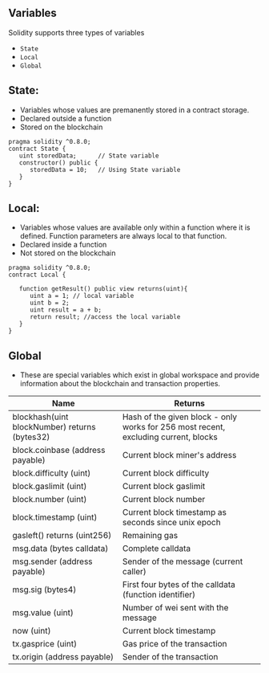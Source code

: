 ## Variables

Solidity supports three types of variables
- `State`
- `Local`
- `Global`

## State: 
- Variables whose values are premanently stored in a contract storage.
- Declared outside a function
- Stored on the blockchain

```solidity
pragma solidity ^0.8.0;
contract State {
   uint storedData;      // State variable
   constructor() public {
      storedData = 10;   // Using State variable
   }
}
```

## Local:
- Variables whose values are available only within a function where it is defined. Function parameters are always local to that function.
- Declared inside a function
- Not stored on the blockchain

```solidity
pragma solidity ^0.8.0;
contract Local {
   
   function getResult() public view returns(uint){
      uint a = 1; // local variable
      uint b = 2;
      uint result = a + b;
      return result; //access the local variable
   }
}
```

## Global
- These are special variables which exist in global workspace and provide information about the blockchain and transaction properties.

|Name |	Returns|
|----|----|
|blockhash(uint blockNumber) returns (bytes32)|	Hash of the given block - only works for 256 most recent, excluding current, blocks|
|block.coinbase (address payable)|	Current block miner's address|
|block.difficulty (uint)|	Current block difficulty|
|block.gaslimit (uint)|	Current block gaslimit|
|block.number (uint)|	Current block number|
|block.timestamp (uint)|	Current block timestamp as seconds since unix epoch|
|gasleft() returns (uint256)|	Remaining gas|
|msg.data (bytes calldata)|	Complete calldata|
|msg.sender (address payable)|	Sender of the message (current caller)|
|msg.sig (bytes4)|	First four bytes of the calldata (function identifier)|
|msg.value (uint)|	Number of wei sent with the message|
|now (uint)|	Current block timestamp|
|tx.gasprice (uint)|	Gas price of the transaction|
|tx.origin (address payable)|	Sender of the transaction|
